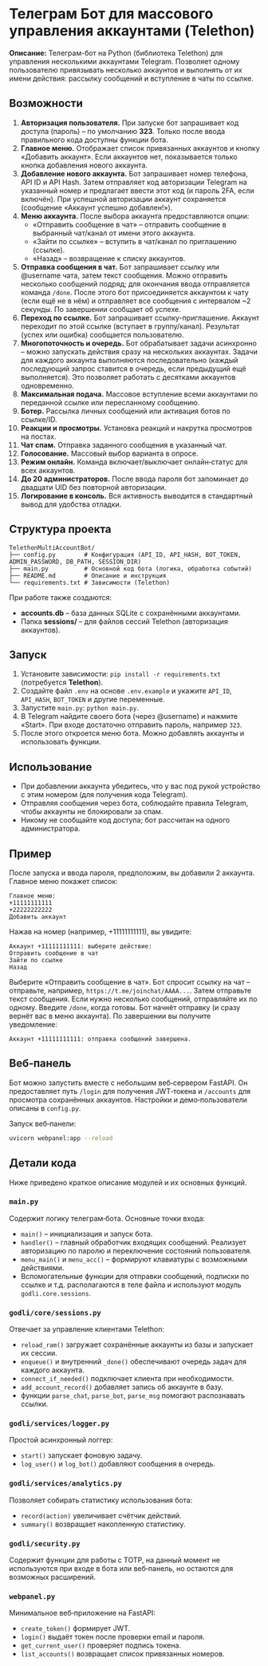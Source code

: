 # Телеграм Бот для массового управления аккаунтами (Telethon)
**Описание:** Телеграм-бот на Python (библиотека Telethon) для управления несколькими аккаунтами Telegram. Позволяет одному пользователю привязывать несколько аккаунтов и выполнять от их имени действия: рассылку сообщений и вступление в чаты по ссылке.
## Возможности
1. **Авторизация пользователя.** При запуске бот запрашивает код доступа (пароль) – по умолчанию **323**. Только после ввода правильного кода доступны функции бота.
2. **Главное меню.** Отображает список привязанных аккаунтов и кнопку «Добавить аккаунт». Если аккаунтов нет, показывается только кнопка добавления нового аккаунта.
3. **Добавление нового аккаунта.** Бот запрашивает номер телефона, API ID и API Hash. Затем отправляет код авторизации Telegram на указанный номер и предлагает ввести этот код (и пароль 2FA, если включён). При успешной авторизации аккаунт сохраняется (сообщение «Аккаунт успешно добавлен!»).
4. **Меню аккаунта.** После выбора аккаунта предоставляются опции:
   - «Отправить сообщение в чат» – отправить сообщение в выбранный чат/канал от имени этого аккаунта.
   - «Зайти по ссылке» – вступить в чат/канал по приглашению (ссылке).
   - «Назад» – возвращение к списку аккаунтов.
5. **Отправка сообщения в чат.** Бот запрашивает ссылку или @username чата, затем текст сообщения. Можно отправить несколько сообщений подряд; для окончания ввода отправляется команда `/done`. После этого бот присоединяется аккаунтом к чату (если ещё не в нём) и отправляет все сообщения с интервалом ~2 секунды. По завершении сообщает об успехе.
6. **Переход по ссылке.** Бот запрашивает ссылку-приглашение. Аккаунт переходит по этой ссылке (вступает в группу/канал). Результат (успех или ошибка) сообщается пользователю.
7. **Многопоточность и очередь.** Бот обрабатывает задачи асинхронно – можно запускать действия сразу на нескольких аккаунтах. Задачи для каждого аккаунта выполняются последовательно (каждый последующий запрос ставится в очередь, если предыдущий ещё выполняется). Это позволяет работать с десятками аккаунтов одновременно.
8. **Максимальная подача.** Массовое вступление всеми аккаунтами по переданной ссылке или пересланному сообщению.
9. **Ботер.** Рассылка личных сообщений или активация ботов по ссылке/ID.
10. **Реакции и просмотры.** Установка реакций и накрутка просмотров на постах.
11. **Чат спам.** Отправка заданного сообщения в указанный чат.
12. **Голосование.** Массовый выбор варианта в опросе.
13. **Режим онлайн.** Команда включает/выключает онлайн‑статус для всех аккаунтов.
14. **До 20 администраторов.** После ввода пароля бот запоминает до двадцати UID без повторной авторизации.
15. **Логирование в консоль.** Вся активность выводится в стандартный вывод для удобства отладки.
## Структура проекта
```
TelethonMultiAccountBot/
├── config.py        # Конфигурация (API_ID, API_HASH, BOT_TOKEN, ADMIN_PASSWORD, DB_PATH, SESSION_DIR)
├── main.py          # Основной код бота (логика, обработка событий)
├── README.md        # Описание и инструкция
└── requirements.txt # Зависимости (Telethon)
```
При работе также создаются:
- **accounts.db** – база данных SQLite с сохранёнными аккаунтами.
- Папка **sessions/** – для файлов сессий Telethon (авторизация аккаунтов).
## Запуск
1. Установите зависимости: `pip install -r requirements.txt` (потребуется **Telethon**).
2. Создайте файл `.env` на основе `.env.example` и укажите `API_ID`, `API_HASH`, `BOT_TOKEN` и другие переменные.
3. Запустите `main.py`: `python main.py`.
4. В Telegram найдите своего бота (через @username) и нажмите «Start». При входе достаточно отправить пароль, например `323`.
5. После этого откроется меню бота. Можно добавлять аккаунты и использовать функции.
## Использование
- При добавлении аккаунта убедитесь, что у вас под рукой устройство с этим номером (для получения кода Telegram).
- Отправляя сообщения через бота, соблюдайте правила Telegram, чтобы аккаунты не блокировали за спам.
- Никому не сообщайте код доступа; бот рассчитан на одного администратора.
## Пример
После запуска и ввода пароля, предположим, вы добавили 2 аккаунта. Главное меню покажет список:
```
Главное меню:
+11111111111
+22222222222
Добавить аккаунт
``` 
Нажав на номер (например, +11111111111), вы увидите:
```
Аккаунт +11111111111: выберите действие:
Отправить сообщение в чат
Зайти по ссылке
Назад
``` 
Выберите «Отправить сообщение в чат». Бот спросит ссылку на чат – отправьте, например, `https://t.me/joinchat/AAAA...`. Затем отправьте текст сообщения. Если нужно несколько сообщений, отправляйте их по одному. Введите `/done`, когда готовы. Бот начнёт отправку (и сразу вернёт вас в меню аккаунта). По завершении вы получите уведомление: 
```
Аккаунт +11111111111: отправка сообщений завершена.
```

## Веб‑панель

Бот можно запустить вместе с небольшим веб‑сервером FastAPI. Он предоставляет
путь `/login` для получения JWT‑токена и `/accounts` для просмотра сохранённых
аккаунтов. Настройки и демо‑пользователи описаны в `config.py`.

Запуск веб‑панели:

```bash
uvicorn webpanel:app --reload
```

## Детали кода

Ниже приведено краткое описание модулей и их основных функций.

### `main.py`
Содержит логику телеграм‑бота. Основные точки входа:
- `main()` – инициализация и запуск бота.
- `handler()` – главный обработчик входящих сообщений. Реализует авторизацию по паролю и переключение состояний пользователя.
- `menu_main()` и `menu_acc()` – формируют клавиатуры с возможными действиями.
- Вспомогательные функции для отправки сообщений, подписки по ссылке и т.д. располагаются в теле файла и используют модуль `godli.core.sessions`.

### `godli/core/sessions.py`
Отвечает за управление клиентами Telethon:
- `reload_ram()` загружает сохранённые аккаунты из базы и запускает их сессии.
- `enqueue()` и внутренний `_done()` обеспечивают очередь задач для каждого аккаунта.
- `connect_if_needed()` подключает клиента при необходимости.
- `add_account_record()` добавляет запись об аккаунте в базу.
- функции `parse_chat`, `parse_bot`, `parse_msg` помогают распознавать ссылки.

### `godli/services/logger.py`
Простой асинхронный логгер:
- `start()` запускает фоновую задачу.
- `log_user()` и `log_bot()` добавляют сообщения в очередь.

### `godli/services/analytics.py`
Позволяет собирать статистику использования бота:
- `record(action)` увеличивает счётчик действий.
- `summary()` возвращает накопленную статистику.

### `godli/security.py`
Содержит функции для работы с TOTP, на данный момент не используются при входе в бота или веб‑панель, но остаются для возможных расширений.

### `webpanel.py`
Минимальное веб‑приложение на FastAPI:
- `create_token()` формирует JWT.
- `login()` выдаёт токен после проверки email и пароля.
- `get_current_user()` проверяет подпись токена.
- `list_accounts()` возвращает список привязанных номеров.

